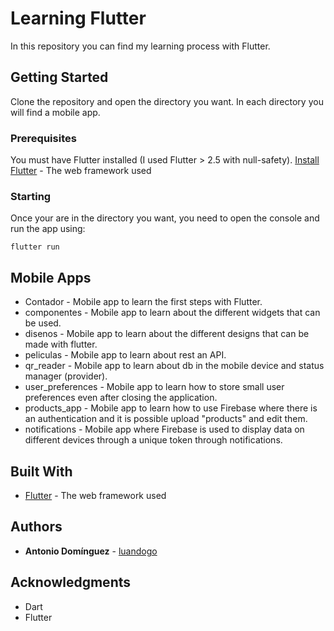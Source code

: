 # Learning Flutter

In this repository you can find my learning process with Flutter.

## Getting Started

Clone the repository and open the directory you want. In each directory you will find a mobile app.

### Prerequisites

You must have Flutter installed (I used Flutter > 2.5 with null-safety). [Install Flutter](https://docs.flutter.dev/get-started/install/) - The web framework used


### Starting

Once your are in the directory you want, you need to open the console and run the app using: 

```
flutter run 
```

## Mobile Apps

* Contador - Mobile app to learn the first steps with Flutter.
* componentes - Mobile app to learn about the different widgets that can be used.
* disenos - Mobile app to learn about the different designs that can be made with flutter.
* peliculas - Mobile app to learn about rest an API.
* qr_reader - Mobile app to learn about db in the mobile device and status manager (provider).
* user_preferences - Mobile app to learn how to store small user preferences even after closing the application.
* products_app - Mobile app to learn how to use Firebase where there is an authentication and it is possible upload "products" and edit them.
* notifications - Mobile app where Firebase is used to display data on different devices through a unique token through notifications.


## Built With

* [Flutter](https://flutter.dev/) - The web framework used


## Authors

* **Antonio Domínguez** - [luandogo](https://github.com/luandogo/)


## Acknowledgments

* Dart
* Flutter